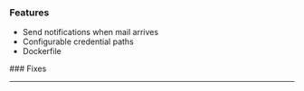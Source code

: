### Features

- Send notifications when mail arrives
- Configurable credential paths
- Dockerfile

### Fixes

---

